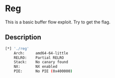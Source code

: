 # Reg

This is a basic buffer flow exploit. Try to get the flag.

## Description

```bash
[*] './reg'
    Arch:     amd64-64-little
    RELRO:    Partial RELRO
    Stack:    No canary found
    NX:       NX enabled
    PIE:      No PIE (0x400000)
```
